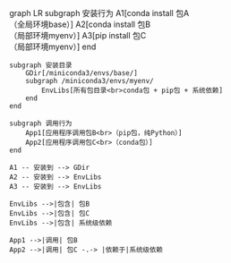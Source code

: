 graph LR
    subgraph 安装行为
        A1[conda install 包A<br>（全局环境base）]
        A2[conda install 包B<br>（局部环境myenv）]
        A3[pip install 包C<br>（局部环境myenv）]
    end

    subgraph 安装目录
        GDir[/miniconda3/envs/base/]
        subgraph /miniconda3/envs/myenv/
            EnvLibs[所有包目录<br>conda包 + pip包 + 系统依赖]
        end
    end

    subgraph 调用行为
        App1[应用程序调用包B<br>（pip包，纯Python）]
        App2[应用程序调用包C<br>（conda包）]
    end

    A1 -- 安装到 --> GDir
    A2 -- 安装到 --> EnvLibs
    A3 -- 安装到 --> EnvLibs

    EnvLibs -->|包含| 包B
    EnvLibs -->|包含| 包C
    EnvLibs -->|包含| 系统级依赖

    App1 -->|调用| 包B 
    App2 -->|调用| 包C -.-> |依赖于|系统级依赖
